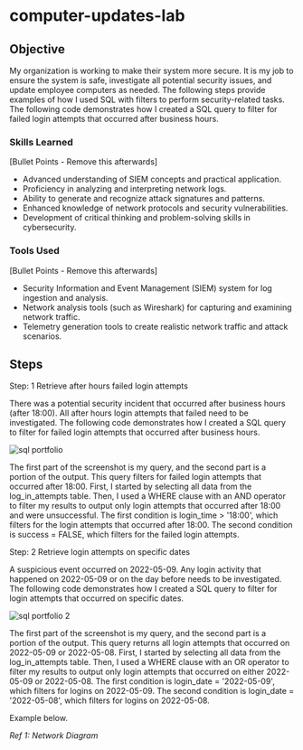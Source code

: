 # computer-updates-lab

## Objective

My organization is working to make their system more secure. It is my job to ensure the system is safe, investigate all potential security issues, and update employee computers as needed. The following steps provide examples of how I used SQL with filters to perform security-related tasks.
The following code demonstrates how I created a SQL query to filter for failed login attempts that occurred after business hours.

### Skills Learned
[Bullet Points - Remove this afterwards]

- Advanced understanding of SIEM concepts and practical application.
- Proficiency in analyzing and interpreting network logs.
- Ability to generate and recognize attack signatures and patterns.
- Enhanced knowledge of network protocols and security vulnerabilities.
- Development of critical thinking and problem-solving skills in cybersecurity.

### Tools Used
[Bullet Points - Remove this afterwards]

- Security Information and Event Management (SIEM) system for log ingestion and analysis.
- Network analysis tools (such as Wireshark) for capturing and examining network traffic.
- Telemetry generation tools to create realistic network traffic and attack scenarios.

## Steps

Step: 1
Retrieve after hours failed login attempts

There was a potential security incident that occurred after business hours (after 18:00). All after hours login attempts that failed need to be investigated.
The following code demonstrates how I created a SQL query to filter for failed login attempts that occurred after business hours.

![sql portfolio](https://github.com/VegaL101/computer-updates-lab/assets/166334918/d683dae1-99bd-4431-80a3-2c3ea7c36e38)

The first part of the screenshot is my query, and the second part is a portion of the output. This query filters for failed login attempts that occurred after 18:00. First, I started by selecting all data from the log_in_attempts table. Then, I used a WHERE clause with an AND operator to filter my results to output only login attempts that occurred after 18:00 and were unsuccessful. The first condition is login_time > '18:00', which filters for the login attempts that occurred after 18:00. The second condition is success = FALSE, which filters for the failed login attempts.

Step: 2
Retrieve login attempts on specific dates

A suspicious event occurred on 2022-05-09. Any login activity that happened on 2022-05-09 or on the day before needs to be investigated.
The following code demonstrates how I created a SQL query to filter for login attempts that occurred on specific dates.

![sql portfolio 2](https://github.com/VegaL101/computer-updates-lab/assets/166334918/c76ecf2d-ceac-4d44-8bc8-9e81c966b341)

The first part of the screenshot is my query, and the second part is a portion of the output. This query returns all login attempts that occurred on 2022-05-09 or 2022-05-08. First, I started by selecting all data from the log_in_attempts table. Then, I used a WHERE clause with an OR operator to filter my results to output only login attempts that occurred on either 2022-05-09 or 2022-05-08. The first condition is login_date = '2022-05-09', which filters for logins on 2022-05-09. The second condition is login_date = '2022-05-08', which filters for logins on 2022-05-08.



Example below.

*Ref 1: Network Diagram*
